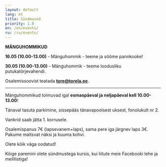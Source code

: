 ```yaml
---
layout: default
lang: et
title: Sündmused
priority: 1.0
en: /en/events/
ru: /ru/events/
---
```


**MÄNGUHOMMIKUD**

**16.05 (10.00-13.00)** - Mänguhommik - teeme ja sööme pannkooke!

**30.05 (10.00-13.00)** - Mänguhommik - teeme loodusliku putukatõrjevahendi.

Osalemissoovist teatada **tore@torela.ee**.

***

Mänguhommikud toimuvad igal **esmaspäeval ja neljapäeval kell 10.00-13.00**! 

Tänaval tasuta parkimine, sissepääs tänavapoolsest uksest, fonolukult nr 2.

Vankrid saab jätta 1. korrusele.

Osalemispanus 7€ (lapsevanem+laps), sama pere iga järgnev laps 3€.
Pakume maitsvat näksi ja kuuma kohvi.

Olete kõik väga oodatud!



Kõige paremini olete sündmustega kursis, kui liitute meie Facebooki lehe ja meililistiga!
